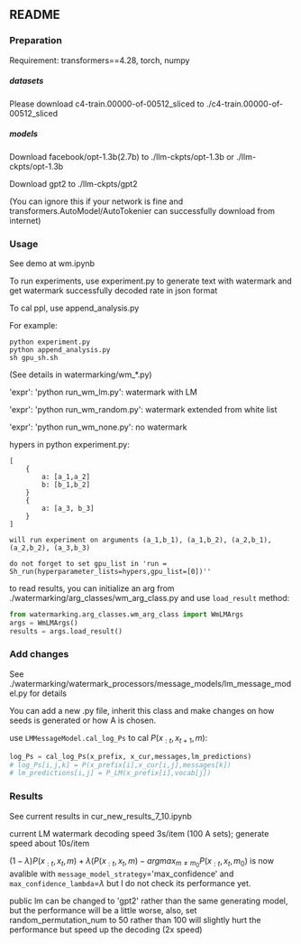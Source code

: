## README

### Preparation

Requirement: transformers==4.28, torch, numpy



##### datasets

Please download c4-train.00000-of-00512_sliced to ./c4-train.00000-of-00512_sliced



##### models

Download facebook/opt-1.3b(2.7b) to ./llm-ckpts/opt-1.3b or ./llm-ckpts/opt-1.3b

Download gpt2 to ./llm-ckpts/gpt2

(You can ignore this if your network is fine and transformers.AutoModel/AutoTokenier can successfully download from internet)



### Usage

See demo at wm.ipynb



To run experiments, use experiment.py to generate text with watermark and get watermark successfully decoded rate in json format

To cal ppl, use append_analysis.py



For example:

```shell
python experiment.py
python append_analysis.py
sh gpu_sh.sh
```



(See details in watermarking/wm_*.py)

'expr': 'python run_wm_lm.py': watermark with LM

'expr': 'python run_wm_random.py': watermark extended from white list

'expr': 'python run_wm_none.py': no watermark



hypers in python experiment.py:

```
[
	{
		a: [a_1,a_2]
		b: [b_1,b_2]
	}
	{
		a: [a_3, b_3]
	}
]

will run experiment on arguments (a_1,b_1), (a_1,b_2), (a_2,b_1), (a_2,b_2), (a_3,b_3)

do not forget to set gpu_list in 'run = Sh_run(hyperparameter_lists=hypers,gpu_list=[0])''
```



to read results, you can initialize an arg from ./watermarking/arg_classes/wm_arg_class.py and use `load_result` method:

```python
from watermarking.arg_classes.wm_arg_class import WmLMArgs
args = WmLMArgs()
results = args.load_result()
```



### Add changes

See ./watermarking/watermark_processors/message_models/lm_message_model.py for details

You can add a new .py file, inherit this class and make changes on how seeds is generated or how A is chosen.



use `LMMessageModel.cal_log_Ps`  to cal $P(x_{:t},x_{t+1},m)$:

```python
log_Ps = cal_log_Ps(x_prefix, x_cur,messages,lm_predictions)
# log_Ps[i,j,k] = P(x_prefix[i],x_cur[i,j],messages[k])
# lm_predictions[i,j] = P_LM(x_prefix[i],vocab[j])
```

### Results

See current results in cur_new_results_7_10.ipynb

current LM watermark decoding speed 3s/item (100 A sets); generate speed about 10s/item

$(1-\lambda)P(x_{:t},x_t,m) + \lambda (P(x_{:t},x_t,m) - argmax_{m\not=m_0} P(x_{:t},x_t,m_0)$ 
is now avalible with `message_model_strategy`='max_confidence' and 
`max_confidence_lambda`=$\lambda$ 
but I do not check its performance yet.

public lm can be changed to 'gpt2' rather than the same generating model, but the performance 
will be a little worse, also, set random_permutation_num to 50 rather than 100 will slightly hurt 
the performance but speed up the decoding (2x speed)

